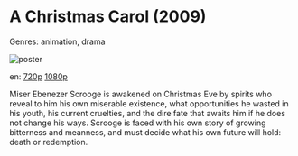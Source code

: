 # A Christmas Carol (2009)

Genres: animation, drama

![poster](http://image.tmdb.org/t/p/w500/m1cZT78mldTUyVMyedWLx7saRrL.jpg)

en:
  [720p](magnet:?xt=urn:btih:71DAB26FDD2931D5EB0FF305D8F2DB987883EE11&tr=udp://glotorrents.pw:6969/announce&tr=udp://tracker.opentrackr.org:1337/announce&tr=udp://torrent.gresille.org:80/announce&tr=udp://tracker.openbittorrent.com:80&tr=udp://tracker.coppersurfer.tk:6969&tr=udp://tracker.leechers-paradise.org:6969&tr=udp://p4p.arenabg.ch:1337&tr=udp://tracker.internetwarriors.net:1337)
  [1080p](magnet:?xt=urn:btih:C6308A9A184BF06462CCDCA0169701382D945AA3&tr=udp://glotorrents.pw:6969/announce&tr=udp://tracker.opentrackr.org:1337/announce&tr=udp://torrent.gresille.org:80/announce&tr=udp://tracker.openbittorrent.com:80&tr=udp://tracker.coppersurfer.tk:6969&tr=udp://tracker.leechers-paradise.org:6969&tr=udp://p4p.arenabg.ch:1337&tr=udp://tracker.internetwarriors.net:1337)
  


Miser Ebenezer Scrooge is awakened on Christmas Eve by spirits who reveal to him his own miserable existence, what opportunities he wasted in his youth, his current cruelties, and the dire fate that awaits him if he does not change his ways. Scrooge is faced with his own story of growing bitterness and meanness, and must decide what his own future will hold: death or redemption.
